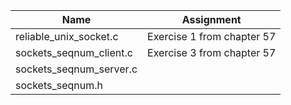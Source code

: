 | Name | Assignment |
| ---- | ---------- |
| reliable_unix_socket.c  | Exercise 1 from chapter 57 |
| sockets_seqnum_client.c | Exercise 3 from chapter 57 |
| sockets_seqnum_server.c |                            |
| sockets_seqnum.h        |                            |

